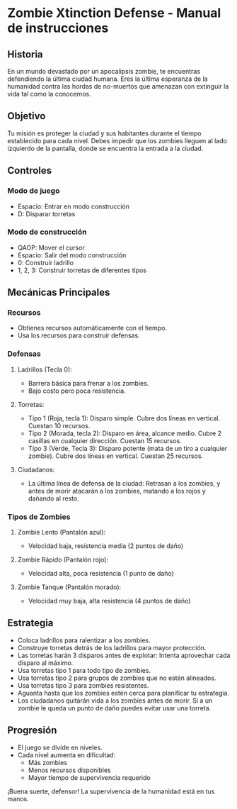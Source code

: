 # Zombie Xtinction Defense - Manual de instrucciones

## Historia
En un mundo devastado por un apocalipsis zombie, te encuentras defendiendo la última ciudad humana. Eres la última esperanza de la humanidad contra las hordas de no-muertos que amenazan con extinguir la vida tal como la conocemos.

## Objetivo
Tu misión es proteger la ciudad y sus habitantes durante el tiempo establecido para cada nivel. Debes impedir que los zombies lleguen al lado izquierdo de la pantalla, donde se encuentra la entrada a la ciudad.

## Controles

### Modo de juego
- Espacio: Entrar en modo construcción
- D: Disparar torretas

### Modo de construcción
- QAOP: Mover el cursor
- Espacio: Salir del modo construcción
- 0: Construir ladrillo
- 1, 2, 3: Construir torretas de diferentes tipos

## Mecánicas Principales

### Recursos
- Obtienes recursos automáticamente con el tiempo.
- Usa los recursos para construir defensas.

### Defensas
1. Ladrillos (Tecla 0):
   - Barrera básica para frenar a los zombies.
   - Bajo costo pero poca resistencia.

2. Torretas:
   - Tipo 1 (Roja, tecla 1): Disparo simple. Cubre dos líneas en vertical. Cuestan 10 recursos.
   - Tipo 2 (Morada, tecla 2): Disparo en área, alcance medio. Cubre 2 casillas en cualquier dirección. Cuestan 15 recursos.
   - Tipo 3 (Verde, Tecla 3): Disparo potente (mata de un tiro a cualquier zombie). Cubre dos líneas en vertical. Cuestan 25 recursos.

3. Ciudadanos:
   - La última línea de defensa de la ciudad: Retrasan a los zombies, y antes de morir atacarán a los zombies, matando a los rojos y dañando al resto.

### Tipos de Zombies
1. Zombie Lento (Pantalón azul):
   - Velocidad baja, resistencia media (2 puntos de daño)

2. Zombie Rápido (Pantalón rojo):
   - Velocidad alta, poca resistencia (1 punto de daño)

3. Zombie Tanque (Pantalón morado):
   - Velocidad muy baja, alta resistencia  (4 puntos de daño)

## Estrategia
- Coloca ladrillos para ralentizar a los zombies.
- Construye torretas detrás de los ladrillos para mayor protección.
- Las torretas harán 3 disparos antes de explotar: Intenta aprovechar cada disparo al máximo.
- Usa torretas tipo 1 para todo tipo de zombies.
- Usa torretas tipo 2 para grupos de zombies que no estén alineados.
- Usa torretas tipo 3 para zombies resistentes.
- Aguanta hasta que los zombies estén cerca para planificar tu estrategia.
- Los ciudadanos quitarán vida a los zombies antes de morir. Si a un zombie le queda un punto de daño puedes evitar usar una torreta.

## Progresión
- El juego se divide en niveles.
- Cada nivel aumenta en dificultad:
  - Más zombies
  - Menos recursos disponibles
  - Mayor tiempo de supervivencia requerido

¡Buena suerte, defensor! La supervivencia de la humanidad está en tus manos.